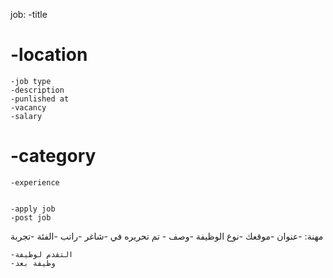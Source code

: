 job:
    -title
   # -location
    -job type
    -description
    -punlished at 
    -vacancy 
    -salary
   # -category
    -experience


    -apply job 
    -post job



مهنة:
    -عنوان
    -موقعك
    -نوع الوظيفة
    -وصف
    - تم تحريره في
    -شاغر
    -راتب
    -الفئة
    -تجربة


    -التقدم لوظيفة
    -وظيفة بعد
